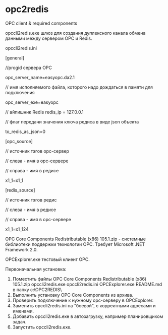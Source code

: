 # opc2redis
OPC client &amp; required components

opccli2redis.exe шлюз для создания дуплексного канала обмена данными между сервером ОРС и Redis.

opccli2redis.ini

[general]

//progid сервера ОРС

opc_server_name=easyopc.da2.1

// имя исполняемого файла, которого надо дождаться в памяти для подключения

opc_server_exe=easyopc

// айпишник Redis
redis_ip = 127.0.0.1

// флаг передачи значения ключа редиса в виде json объекта

to_redis_as_json=0

[opc_source]

// источник тэгов орс-сервер

// слева - имя в орс-сервере

// справа - имя в редисе

x1_1=x1_1


[redis_source]

// источник тэгов редис

// слева - имя в редисе

// справа - имя в орс-сервере

x1_1=x1_124

OPC Core Components Redistributable (x86) 105.1.zip - системные библиотеки поддержки технологии ОРС. Требует Microsoft .NET Framework 2.0.

OPCExplorer.exe тестовый клиент ОРС.

Первоначальная установка:
1. Поместить файлы 
OPC Core Components Redistributable (x86) 105.1.zip
opccli2redis.exe
opccli2redis.ini
OPCExplorer.exe
README.md
в папку c:\OPC2REDIS\
2. Выполнить установку OPC Core Components из архива.
3. Проверить подключение к нужному орс-серверу в OPCExplorer.
4. Заменить opccli2redis.ini на "боевой", с корректными адресами и именами.
5. Добавить opccli2redis.exe в автозагрузку, например планировщиком задач.
6. Запустить opccli2redis.exe.

